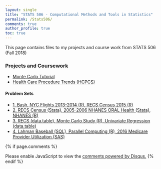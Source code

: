```yaml
---
layout: single
title: "STATS 506 - Computational Methods and Tools in Statistics"
permalink: /Stats506/
comments: true
author_profile: true
toc: true
---
```


This page contains files to my projects and course work from STATS 506 (Fall 2018)

### Projects and Coursework
- [Monte Carlo Tutorial](./Final_Project/index.html)
- [Health Care Procedure Trends (HCPCS)](./Individual_Project/index.html)
#### Problem Sets
- [1. Bash, NYC Flights 2013-2014 (R), RECS Census 2015 (R)](./Homework/Problem_Set_1/index.html)
- [2. RECS Census (Stata), 2005-2006 NHANES ORAL Health (Stata), NHANES (R)](./Homework/Problem_Set_2/index.html)
- [3. RECS (data.table), Monte Carlo Study (R), Univariate Regression (data.table)](./Homework/Problem_Set_3/index.html)
- [4. Lahman Baseball (SQL), Parallel Computing (R), 2016 Medicare Provider Utilization (SAS)](./Homework/Problem_Set_4/index.html)

{% if page.comments %}
<div id="disqus_thread"></div>
<script>

/**
*  RECOMMENDED CONFIGURATION VARIABLES: EDIT AND UNCOMMENT THE SECTION BELOW TO INSERT DYNAMIC VALUES FROM YOUR PLATFORM OR CMS.
*  LEARN WHY DEFINING THESE VARIABLES IS IMPORTANT: https://disqus.com/admin/universalcode/#configuration-variables*/
/*
var disqus_config = function () {
this.page.url = PAGE_URL;  // Replace PAGE_URL with your page's canonical URL variable
this.page.identifier = PAGE_IDENTIFIER; // Replace PAGE_IDENTIFIER with your page's unique identifier variable
};
*/
(function() { // DON'T EDIT BELOW THIS LINE
var d = document, s = d.createElement('script');
s.src = 'https://israeldi.disqus.com/embed.js';
s.setAttribute('data-timestamp', +new Date());
(d.head || d.body).appendChild(s);
})();
</script>
<noscript>Please enable JavaScript to view the <a href="https://disqus.com/?ref_noscript">comments powered by Disqus.</a></noscript>
{% endif %}

